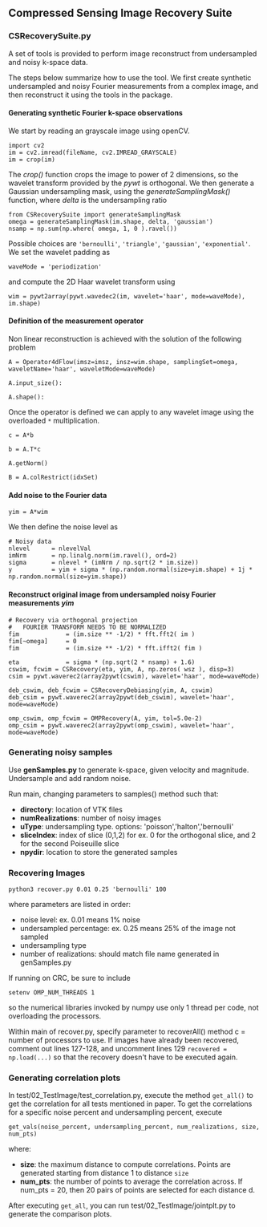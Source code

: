 ## Compressed Sensing Image Recovery Suite

### CSRecoverySuite.py

A set of tools is provided to perform image reconstruct from undersampled and noisy k-space data.

The steps below summarize how to use the tool. We first create synthetic undersampled and noisy Fourier measurements from a complex image, and then reconstruct it using the tools in the package. 

#### Generating synthetic Fourier k-space observations

We start by reading an grayscale image using openCV.
```
import cv2
im = cv2.imread(fileName, cv2.IMREAD_GRAYSCALE)
im = crop(im)
```
The *crop()* function crops the image to power of 2 dimensions, so the wavelet transform provided by the *pywt* is orthogonal.
We then generate a Gaussian undersampling mask, using the *generateSamplingMask()* function, where *delta* is the undersampling ratio
```
from CSRecoverySuite import generateSamplingMask
omega = generateSamplingMask(im.shape, delta, 'gaussian')
nsamp = np.sum(np.where( omega, 1, 0 ).ravel())
```
Possible choices are ```'bernoulli'```, ```'triangle'```, ```'gaussian'```, ```'exponential'```.
We set the wavelet padding as
```
waveMode = 'periodization'
```
and compute the 2D Haar wavelet transform using
```
wim = pywt2array(pywt.wavedec2(im, wavelet='haar', mode=waveMode), im.shape)
```
#### Definition of the measurement operator
Non linear reconstruction is achieved with the solution of the following problem

```
A = Operator4dFlow(imsz=imsz, insz=wim.shape, samplingSet=omega, waveletName='haar', waveletMode=waveMode)
```


```
A.input_size():
```

```
A.shape():
```

Once the operator is defined we can apply to any wavelet image using the overloaded ```*``` multiplication. 
```
c = A*b
```

```
b = A.T*c
```

```
A.getNorm()
```

```
B = A.colRestrict(idxSet)
```

#### Add noise to the Fourier data
```
yim = A*wim
```
We then define the noise level as
```
# Noisy data
nlevel      = nlevelVal
imNrm       = np.linalg.norm(im.ravel(), ord=2)
sigma       = nlevel * (imNrm / np.sqrt(2 * im.size))
y           = yim + sigma * (np.random.normal(size=yim.shape) + 1j * np.random.normal(size=yim.shape))
```

#### Reconstruct original image from undersampled noisy Fourier measurements *yim*

```
# Recovery via orthogonal projection
#   FOURIER TRANSFORM NEEDS TO BE NORMALIZED
fim             = (im.size ** -1/2) * fft.fft2( im )
fim[~omega]     = 0
fim             = (im.size ** -1/2) * fft.ifft2( fim )
```



```
eta             = sigma * (np.sqrt(2 * nsamp) + 1.6)
cswim, fcwim = CSRecovery(eta, yim, A, np.zeros( wsz ), disp=3)
csim = pywt.waverec2(array2pywt(cswim), wavelet='haar', mode=waveMode)
```


```
deb_cswim, deb_fcwim = CSRecoveryDebiasing(yim, A, cswim)
deb_csim = pywt.waverec2(array2pywt(deb_cswim), wavelet='haar', mode=waveMode)
```

```
omp_cswim, omp_fcwim = OMPRecovery(A, yim, tol=5.0e-2)
omp_csim = pywt.waverec2(array2pywt(omp_cswim), wavelet='haar', mode=waveMode)
```

### Generating noisy samples

Use **genSamples.py** to generate k-space, given velocity and magnitude. Undersample and add random noise.

Run main, changing parameters to samples() method such that:

* **directory**: location of VTK files
* **numRealizations**: number of noisy images
* **uType**: undersampling type. options: 'poisson','halton','bernoulli'
* **sliceIndex**: index of slice (0,1,2) for ex. 0 for the orthogonal slice, and 2 for the second Poiseuille slice
* **npydir**: location to store the generated samples

### Recovering Images
``` 
python3 recover.py 0.01 0.25 'bernoulli' 100 
```
where parameters are listed in order: 
* noise level: ex. 0.01 means 1% noise
* undersampled percentage: ex. 0.25 means 25% of the image not sampled
* undersampling type
* number of realizations: should match file name generated in genSamples.py

If running on CRC, be sure to include

``` setenv OMP_NUM_THREADS 1 ```

so the numerical libraries invoked by numpy use only 1 thread per code, not overloading the processors. 

Within main of recover.py, specify parameter to recoverAll() method c = number of processors to use. If images have already been recovered, comment out lines 127-128, and uncomment lines 129 ```recovered = np.load(...)``` so that the recovery doesn't have to be executed again. 

### Generating correlation plots

In test/02_TestImage/test_correlation.py, execute the method ```get_all()``` to get the correlation for all tests mentioned in paper. To get the correlations for a specific noise percent and undersampling percent, execute

``` 
get_vals(noise_percent, undersampling_percent, num_realizations, size, num_pts) 
``` 

where:

* **size**: the maximum distance to compute correlations. Points are generated starting from distance 1 to distance ```size```
* **num_pts**: the number of points to average the correlation across. If num_pts = 20, then 20 pairs of points are selected for each distance d.

After executing ```get_all```, you can run test/02_TestImage/jointplt.py to generate the comparison plots.